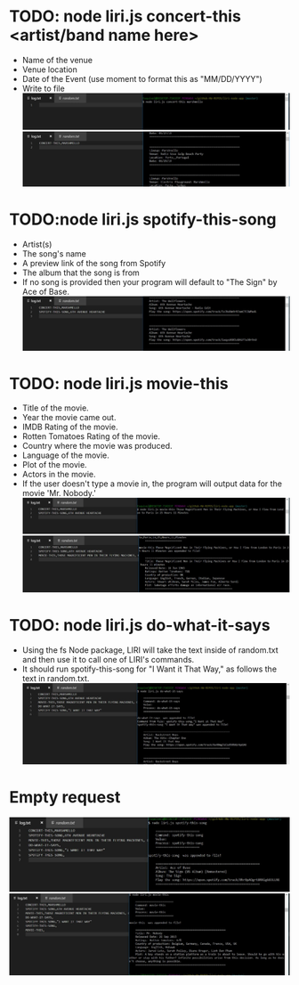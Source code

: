 # TODO: node liri.js concert-this <artist/band name here>
  - Name of the venue
  - Venue location
  - Date of the Event (use moment to format this as "MM/DD/YYYY")
  - Write to file
![Concert-this](/images/concert-this.JPG)
![Concert-this](/images/concert-this-appendFile-BandsAPI.JPG)

# TODO:node liri.js spotify-this-song <song name here>
  - Artist(s)
  - The song's name
  - A preview link of the song from Spotify
  - The album that the song is from
  - If no song is provided then your program will default to "The Sign" by Ace of Base.
  ![spotify-this-song](/images/spotify-this-song-appendFile-spotifyAPI.JPG)
  
# TODO: node liri.js movie-this <movie name here>
  - Title of the movie.
  - Year the movie came out.
  - IMDB Rating of the movie.
  - Rotten Tomatoes Rating of the movie.
  - Country where the movie was produced.
  - Language of the movie.
  - Plot of the movie.
  - Actors in the movie.
  - If the user doesn't type a movie in, the program will output data for the movie 'Mr. Nobody.'
  ![Movie-this](/images/movie-this.JPG)
  ![MOVIE_THIS](/images/movie-this-appendFile-OMBDAPI.JPG)
  
# TODO: node liri.js do-what-it-says
  - Using the fs Node package, LIRI will take the text inside of random.txt and then use it to call one of LIRI's commands.
  - It should run spotify-this-song for "I Want it That Way," as follows the text in random.txt.
  ![read-from-file-fs](/images/read-from-file.JPG)
  
# Empty request
  ![read-from-file-fs](/images/spotify-this-song-blank-request.JPG)
  ![read-from-file-fs](/images/movie-this-empty-request.JPG)
